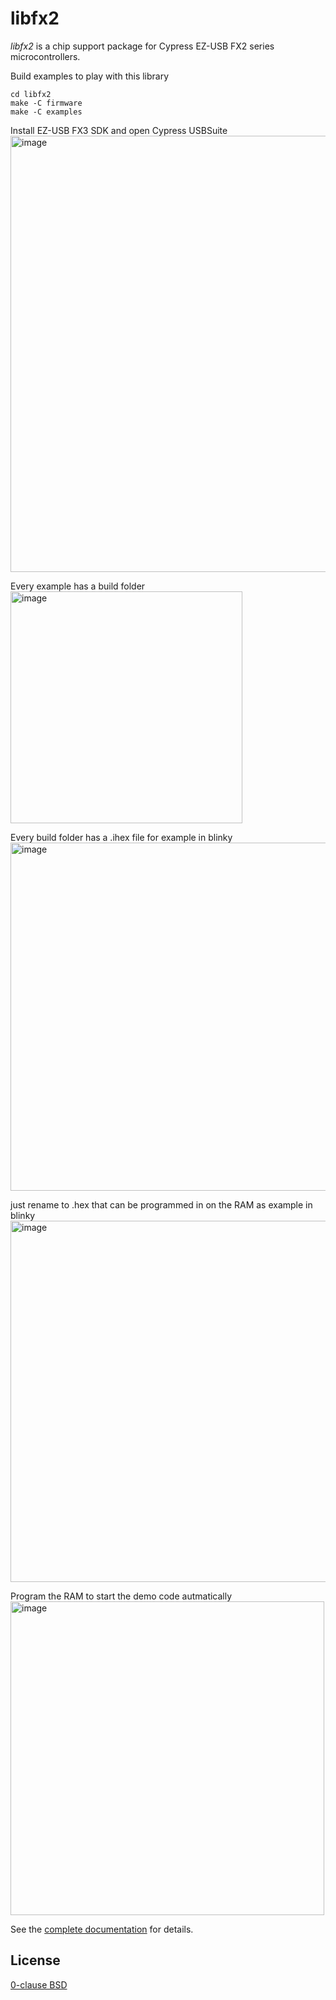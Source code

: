 # libfx2

_libfx2_ is a chip support package for Cypress EZ-USB FX2 series microcontrollers.

Build examples to play with this library

```
cd libfx2
make -C firmware
make -C examples
```

Install EZ-USB FX3 SDK and open Cypress USBSuite 
<img width="698" alt="image" src="https://github.com/sidd-kishan/libfx2/assets/1007208/e643e66e-d809-42ee-bf2b-af4cf82ac621">

Every example has a build folder
<img width="371" alt="image" src="https://github.com/sidd-kishan/libfx2/assets/1007208/f883442e-ea83-4232-a35f-fc862782bf5d">

Every build folder has a .ihex file for example in blinky 
<img width="557" alt="image" src="https://github.com/sidd-kishan/libfx2/assets/1007208/cb78498a-bcf9-4768-b952-763a4a72a929">

just rename to .hex that can be programmed in on the RAM as example in blinky
<img width="578" alt="image" src="https://github.com/sidd-kishan/libfx2/assets/1007208/b5eca1b3-1b00-458f-9869-c98a22f04e47">


Program the RAM to start the demo code autmatically 
<img width="502" alt="image" src="https://github.com/sidd-kishan/libfx2/assets/1007208/b56dacf6-74f9-418a-b87d-26fd2a582f5f">


See the [complete documentation](https://libfx2.readthedocs.io) for details.

## License

[0-clause BSD](LICENSE-0BSD.txt)
